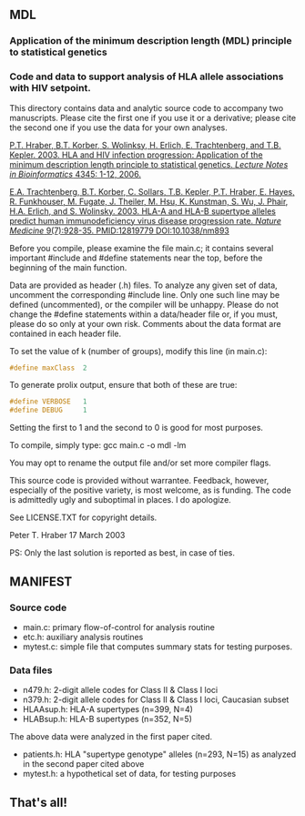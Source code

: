 ## MDL

### Application of the minimum description length (MDL) principle to statistical genetics

### Code and data to support analysis of HLA allele associations with HIV setpoint.

This directory contains data and analytic source code to accompany two manuscripts.  Please cite the first one if you use it or a derivative; please cite the second one if you use the data for your own analyses.

[P.T. Hraber, B.T. Korber, S. Wolinksy, H. Erlich, E. Trachtenberg, and T.B. Kepler.  2003.  HLA and HIV infection progression: Application of the minimum description length principle to statistical genetics.  *Lecture Notes in Bioinformatics* 4345: 1-12, 2006.](https://link.springer.com/content/pdf/10.1007%2F11946465_1.pdf)

[E.A. Trachtenberg, B.T. Korber, C. Sollars, T.B. Kepler, P.T. Hraber, E. Hayes, R. Funkhouser, M. Fugate, J. Theiler, M. Hsu, K. Kunstman, S. Wu, J. Phair, H.A. Erlich, and S. Wolinsky.  2003.  HLA-A and HLA-B supertype alleles predict human immunodeficiency virus disease progression rate.  *Nature Medicine* 9(7):928-35. PMID:12819779 DOI:10.1038/nm893](https://www.nature.com/articles/nm893)

Before you compile, please examine the file main.c; it contains several important #include and #define statements near the top, before the beginning of the main function.

Data are provided as header (.h) files.  To analyze any given set of data, uncomment the corresponding #include line.  Only one such line may be defined (uncommented), or the compiler will be unhappy.  Please do not change the #define statements within a data/header file or, if you must, please do so only at your own risk.  Comments about the data format are contained in each header file.

To set the value of k (number of groups), modify this line (in main.c):
```c
#define	maxClass  2
```

To generate prolix output, ensure that both of these are true:
```c
#define VERBOSE   1
#define DEBUG     1
```

Setting the first to 1 and the second to 0 is good for most purposes.

To compile, simply type: gcc main.c -o mdl -lm

You may opt to rename the output file and/or set more compiler flags.

This source code is provided without warrantee.  Feedback, however,
especially of the positive variety, is most welcome, as is funding.
The code is admittedly ugly and suboptimal in places.  I do apologize.

See LICENSE.TXT for copyright details.

Peter T. Hraber
17 March 2003

PS: Only the last solution is reported as best, in case of ties.

## MANIFEST

### Source code
+ main.c: primary flow-of-control for analysis routine
+ etc.h: auxiliary analysis routines
+ mytest.c: simple file that computes summary stats for testing purposes.

### Data files
+ n479.h: 2-digit allele codes for Class II & Class I loci
+ n379.h: 2-digit allele codes for Class II & Class I loci, Caucasian subset 
+ HLAAsup.h: HLA-A supertypes (n=399, N=4)
+ HLABsup.h: HLA-B supertypes (n=352, N=5)

The above data were analyzed in the first paper cited.

+ patients.h: HLA "supertype genotype" alleles (n=293, N=15) as analyzed in the second paper cited above
+ mytest.h: a hypothetical set of data, for testing purposes

## That's all!
